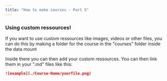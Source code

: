 ```yaml
---
title: "How to make courses - Part 5"
---
```


### Using custom ressources!

If you want to use custom ressources like images, videos or other files, you can do this by making a folder for the course in the "courses" folder inside the data mount

Inside there you can then add your custom ressources. You can then link them in your ".md" files like this:

```md
![example](./Course-Name/yourfile.png)
```
